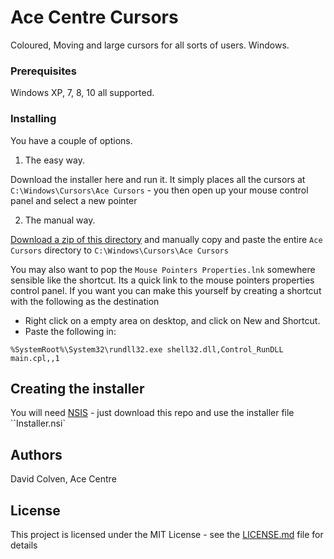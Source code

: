 # Ace Centre Cursors

Coloured, Moving and large cursors for all sorts of users. Windows.


### Prerequisites

Windows XP, 7, 8, 10 all supported. 

### Installing

You have a couple of options.

1. The easy way. 

Download the installer here and run it. It simply places all the cursors at ``C:\Windows\Cursors\Ace Cursors`` - you then open up your mouse control panel and select a new pointer

2. The manual way.

[Download a zip of this directory](https://github.com/AceCentre/AceCursors/archive/master.zip) and manually copy and paste the entire ``Ace Cursors`` directory to ``C:\Windows\Cursors\Ace Cursors``

You may also want to pop the ``Mouse Pointers Properties.lnk`` somewhere sensible like the shortcut. Its a quick link to the mouse pointers properties control panel. If you want you can make this yourself by creating a shortcut with the following as the destination

-  Right click on a empty area on desktop, and click on New and Shortcut. 
-  Paste the following in: 

```
%SystemRoot%\System32\rundll32.exe shell32.dll,Control_RunDLL main.cpl,,1
```

## Creating the installer

You will need [NSIS](http://nsis.sourceforge.io) - just download this repo and use the installer file ``Installer.nsi`

## Authors

David Colven, Ace Centre
	
## License

This project is licensed under the MIT License - see the [LICENSE.md](LICENSE.md) file for details

